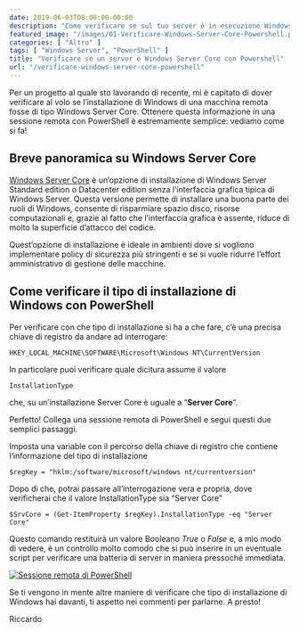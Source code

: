 ```yaml
---
date: 2019-06-03T08:00:00-00:00
description: "Come verificare se sul tuo server è in esecuzione Windows Server Core con PowerShell, grazie a due semplici comandi e una chiave di registro."
featured_image: "/images/01-Verificare-Windows-Server-Core-Powershell.png"
categories: [ "Altro" ]
tags: [ "Windows Server", "PowerShell" ]
title: "Verificare se un server è Windows Server Core con Powershell"
url: "/verificare-windows-server-core-powershell"
---
```

Per un progetto al quale sto lavorando di recente, mi è capitato di dover verificare al volo se l’installazione di Windows di una macchina remota fosse di tipo Windows Server Core. Ottenere questa informazione in una sessione remota con PowerShell è estremamente semplice: vediamo come si fa!

## Breve panoramica su Windows Server Core
[Windows Server Core](https://docs.microsoft.com/en-us/windows-server/administration/server-core/what-is-server-core) è un’opzione di installazione di Windows Server Standard edition o Datacenter edition senza l’interfaccia grafica tipica di Windows Server. Questa versione permette di installare una buona parte dei ruoli di Windows, consente di risparmiare spazio disco, risorse computazionali e, grazie al fatto che l’interfaccia grafica è assente, riduce di molto la superficie d’attacco del codice.

Quest’opzione di installazione è ideale in ambienti dove si vogliono implementare policy di sicurezza più stringenti e se si vuole ridurre l’effort amministrativo di gestione delle macchine.

## Come verificare il tipo di installazione di Windows con PowerShell
Per verificare con che tipo di installazione si ha a che fare, c’è una precisa chiave di registro da andare ad interrogare:

    HKEY_LOCAL_MACHINE\SOFTWARE\Microsoft\Windows NT\CurrentVersion

In particolare puoi verificare quale dicitura assume il valore

    InstallationType

che, su un’installazione Server Core è uguale a “**Server Core**“.

Perfetto! Collega una sessione remota di PowerShell e segui questi due semplici passaggi.

Imposta una variable con il percorso della chiave di registro che contiene l’informazione del tipo di installazione

    $regKey = "hklm:/software/microsoft/windows nt/currentversion"

Dopo di che, potrai passare all’interrogazione vera e propria, dove verificherai che il valore InstallationType sia “Server Core”

    $SrvCore = (Get-ItemProperty $regKey).InstallationType -eq "Server Core"

Questo comando restituirà un valore Booleano *True* o *False* e, a mio modo di vedere, è un controllo molto comodo che si può inserire in un eventuale script per verificare una batteria di server in maniera pressoché immediata.

[![Sessione remota di PowerShell](/images/01-Verificare-Windows-Server-Core-Powershell.png)](/images/01-Verificare-Windows-Server-Core-Powershell.png)

Se ti vengono in mente altre maniere di verificare che tipo di installazione di Windows hai davanti, ti aspetto nei commenti per parlarne.
A presto!

Riccardo